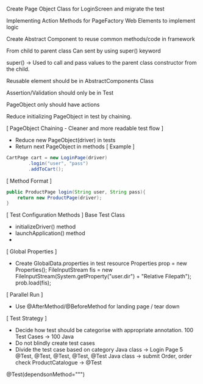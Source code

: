 


Create Page Object Class for LoginScreen and migrate the test

Implementing Action Methods for PageFactory Web Elements to implement logic

Create Abstract Component to reuse common methods/code
in framework

From child to parent class
Can sent by using super() keyword

super() → Used to call and pass values to the parent class constructor from the child.


Reusable element should be in AbstractComponents Class

Assertion/Validation should only be in Test

PageObject only should have actions

Reduce initializing PageObject in test by chaining.

[ PageObject Chaining - Cleaner and more readable test flow ]
- Reduce new PageObject(driver) in tests
- Return next PageObject in methods
[ Example ]
```java
CartPage cart = new LoginPage(driver)
        .login("user", "pass")
        .addToCart();
```
[ Method Format ]
```java
public ProductPage login(String user, String pass){
    return new ProductPage(driver);
}
```

[ Test Configuration Methods ]
Base Test Class
- initializeDriver() method
- launchApplication() method
- 
[ Global Properties ] 
- Create GlobalData.properties in test resource 
Properties prop = new Properties();
FileInputStream fis = new FileInputStream(System.getProperty("user.dir") + "Relative Filepath");
prob.load(fis);

[ Parallel Run ]

- Use @AfterMethod/@BeforeMethod for landing page / tear down

[ Test Strategy ]
- Decide how test should be categorise with appropriate annotation.
100 Test Cases -> 100 Java
- Do not blindly create test cases
- Divide the test case based on category
Java class -> Login Page 5 @Test, @Test, @Test, @Test, @Test
Java class -> submit Order, order check
ProductCatalogue -> @Test

@Test(dependsonMethod=""")